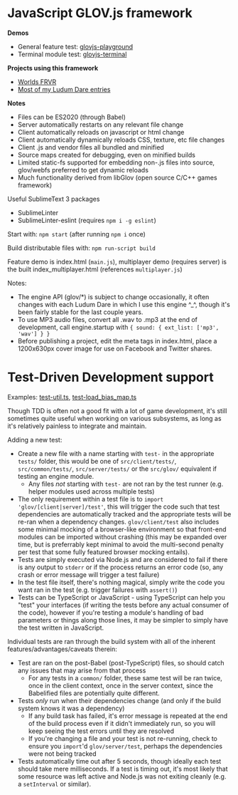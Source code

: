 JavaScript GLOV.js framework
============================

**Demos**
* General feature test: [glovjs-playground](http://jimbly.github.io/glovjs/playground/)
* Terminal module test: [glovjs-terminal](http://jimbly.github.io/glovjs/terminal/)

**Projects using this framework**
* [Worlds FRVR](https://worlds.frvr.com/)
* [Most of my Ludum Dare entries](http://www.dashingstrike.com/games.html#ld)

**Notes**
* Files can be ES2020 (through Babel)
* Server automatically restarts on any relevant file change
* Client automatically reloads on javascript or html change
* Client automatically dynamically reloads CSS, texture, etc file changes
* Client .js and vendor files all bundled and minified
* Source maps created for debugging, even on minified builds
* Limited static-fs supported for embedding non-.js files into source, glov/webfs preferred to get dynamic reloads
* Much functionality derived from libGlov (open source C/C++ games framework)

Useful SublimeText 3 packages
* SublimeLinter
* SublimeLinter-eslint (requires `npm i -g eslint`)

Start with: `npm start` (after running `npm i` once)

Build distributable files with: `npm run-script build`

Feature demo is index.html (`main.js`), multiplayer demo (requires server) is the built index_multiplayer.html (references `multiplayer.js`)

Notes:
* The engine API (glov/*) is subject to change occasionally, it often changes with each Ludum Dare in which I use this engine ^_^, though it's been fairly stable for the last couple years.
* To use MP3 audio files, convert all .wav to .mp3 at the end of development, call engine.startup with `{ sound: { ext_list: ['mp3', 'wav'] } }`
* Before publishing a project, edit the meta tags in index.html, place a 1200x630px cover image for use on Facebook and Twitter shares.


Test-Driven Development support
===============================

Examples: [test-util.ts](https://github.com/Jimbly/glovjs/blob/master/src/glov/tests/common/test-util.ts), [test-load_bias_map.ts](https://github.com/Jimbly/glovjs/blob/master/src/glov/tests/server/test-load_bias_map.ts)

Though TDD is often not a good fit with a lot of game development, it's still sometimes quite useful when working on various subsystems, as long as it's relatively painless to integrate and maintain.

Adding a new test:
* Create a new file with a name starting with `test-` in the appropriate `tests/` folder, this would be one of `src/client/tests/`, `src/common/tests/`, `src/server/tests/` or the `src/glov/` equivalent if testing an engine module.
  * Any files _not_ starting with `test-` are not ran by the test runner (e.g. helper modules used across multiple tests)
* The only requirement within a test file is to `import 'glov/[client|server]/test'`, this will trigger the code such that test dependencies are automatically tracked and the appropriate tests will be re-ran when a dependency changes.  `glov/client/test` also includes some minimal mocking of a browser-like environment so that front-end modules can be imported without crashing (this may be expanded over time, but is preferrably kept minimal to avoid the multi-second penalty per test that some fully featured browser mocking entails).
* Tests are simply executed via Node.js and are considered to fail if there is any output to `stderr` or if the process returns an error code (so, any crash or error message will trigger a test failure)
* In the test file itself, there's nothing magical, simply write the code you want ran in the test (e.g. trigger failures with `assert()`)
* Tests can be TypeScript or JavaScript - using TypeScript can help you "test" your interfaces (if writing the tests before any actual consumer of the code), however if you're testing a module's handling of bad parameters or things along those lines, it may be simpler to simply have the test written in JavaScript.

Individual tests are ran through the build system with all of the inherent features/advantages/caveats therein:
* Test are ran on the post-Babel (post-TypeScript) files, so should catch any issues that may arise from that process
  * For any tests in a `common/` folder, these same test will be ran twice, once in the client context, once in the server context, since the Babelified files are potentially quite different.
* Tests _only_ run when their dependencies change (and only if the build system knows it was a dependency)
  * If any build task has failed, it's error message is repeated at the end of the build process even if it didn't immediately run, so you will keep seeing the test errors until they are resolved
  * If you're changing a file and your test is not re-running, check to ensure you `import`'d `glov/server/test`, perhaps the dependencies were not being tracked
* Tests automatically time out after 5 seconds, though ideally each test should take mere milliseconds.  If a test is timing out, it's most likely that some resource was left active and Node.js was not exiting cleanly (e.g. a `setInterval` or similar).

